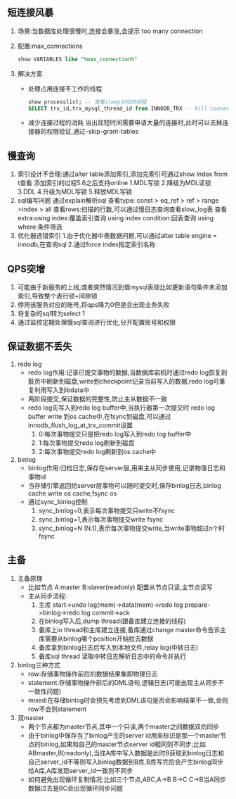 ## 短连接风暴

1. 场景:当数据库处理很慢时,连接会暴涨,会提示 too many connection

2. 配置:max_connections

   ```sql
   show VARIABLES like "%max_connection%"
   ```

3. 解决方案

   - 处理占用连接不工作的线程

     ```sql
     show processlist; -- 查看sleep对应的线程
     SELECT trx_id,trx_mysql_thread_id from INNODB_TRX -- kill connection thread-id
     ```

   - 减少连接过程的消耗
     当出现短时间需要申请大量的连接时,此时可以去掉连接器的权限验证,通过–skip-grant-tables

## 慢查询

1. 索引设计不合理:通过alter table添加索引,添加完索引可通过show index from t查看
   添加索引的过程5.6之后支持online
   1.MDL写锁 2.降级为MDL读锁 3.DDL 4.升级为MDL写锁 5.释放MDL写锁
2. sql编写问题
   通过explain解析sql
   查看type: const > eq_ref > ref > range >index > all
   查看rows:扫描的行数,可以通过慢日志查询查看slow_log表
   查看extra:using index:覆盖索引查询 using index condition:回表查询 using where:条件筛选
3. 优化器选错索引
   1.由于优化器中表数据问题,可以通过alter table engine = innodb,在查询sql
   2.通过force index指定索引名称

## QPS突增

1. 可能由于新服务的上线,或者突然情况到值mysql表锁比如更新语句条件未添加索引,导致整个表行锁+间隙锁
2. 停用该服务对应的账号,将qps降为0但是会出现业务失败
3. 将复杂的sql转为select 1
4. 通过监控定期处理慢sql查询进行优化,分开配置账号和权限

## 保证数据不丢失

1. redo log
   - redo log作用:记录已提交事物的数据,当数据库宕机时通过redo log恢复到脏页中刷新到磁盘,write到checkpoint记录当前写入的数据,redo log可重复利用写入到ibdata中
   - 两阶段提交,保证数据的完整性,防止主从数据不一致
   - redo log先写入到redo log buffer中,当执行器第一次提交时 redo log buffer write 到os cache中,在fsync到磁盘,可以通过innodb_flush_log_at_trx_commit设置
     1. 0:每次事物提交只是把redo log写入到redo log buffer中
     2. 1:每次事物提交redo log刷新到磁盘
     3. 2:每次事物提交redo log刷新到os cache中
2. binlog
   - binlog作用:归档日志,保存在server层,用来主从同步使用,记录物理日志和事物id
   - 当存储引擎返回给server层事物可以随时提交时,保存binlog日志,binlog cache write os cache,fsync os
   - 通过sync_binlog控制
     1. sync_binlog=0,表示每次事物提交只write不fsync
     2. sync_binlog=1,表示每次事物提交write fsync
     3. sync_binlog=N (N.1),表示每次事物提交write,当write事物超过n个时fsync

## 主备

1. 主备原理
   - 比如节点 A:master B:slaver(readonly) 配置从节点只读,主节点读写
   - 主从同步流程:
     1. 主库 start->undo log(mem)->data(mem)->redo log prepare->binlog->redo log commit->ack
     2. 在binlog写入后,dump thread(跟备库建立连接的线程)
     3. 备库上io thread和主库建立连接,备库通过change master命令告诉主库需要从binlog哪个position开始拉去数据
     4. 备库拿到binlog日志后写入到本地文件,relay log(中转日志)
     5. 备库sql thread 读取中转日志解析日志中的命令并执行
2. binlog三种方式
   - row:存储事物操作前后的数据结果集即物理日志
   - statement:存储事物操作前后的DML语句,逻辑日志(可能出现主从同步不一致性问题)
   - mixed:在存储binlog时会预先考虑到DML语句是否会影响结果不一致,会则row不会则statement
3. 双master
   - 两个节点都为master节点,其中一个只读,两个master之间数据双向同步
   - 由于binlog中保存当了binlog产生的server id用来标识是那一个master节点的binlog,如果和自己的master节点server id相同则不同步;比如ABmaster,B(readonly),当往A库中写入数据是此时B获取到binlog日志和自己server_id不等则写入binlog数据到B库,B库写完后会产生binlog同步给A库,A库发现server_id一致则不同步
   - 如何避免出现循环复制情况:比如三个节点,ABC,A->B B->C C->B当A同步数据过去是BC会出现循环同步问题